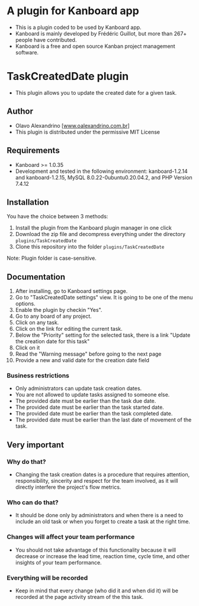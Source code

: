 A plugin for Kanboard app
==============================

- This is a plugin coded to be used by Kanboard app.
- Kanboard is mainly developed by Frédéric Guillot, but more than 267+ people have contributed.
- Kanboard is a free and open source Kanban project management software.

TaskCreatedDate plugin
==============================

- This plugin allows you to update the created date for a given task.

Author
------

- Olavo Alexandrino [www.oalexandrino.com.br]
- This plugin is distributed under the permissive MIT License

Requirements
------------

- Kanboard >= 1.0.35
- Development and tested in the following environment: kanboard-1.2.14 and kanboard-1.2.15, MySQL 8.0.22-0ubuntu0.20.04.2, and PHP Version 7.4.12

Installation
------------

You have the choice between 3 methods:

1. Install the plugin from the Kanboard plugin manager in one click
2. Download the zip file and decompress everything under the directory `plugins/TaskCreatedDate`
3. Clone this repository into the folder `plugins/TaskCreatedDate`

Note: Plugin folder is case-sensitive.

Documentation
-------------

1. After installing, go to Kanboard settings page.
2. Go to "TaskCreatedDate settings" view. It is going to be one of the menu options.
3. Enable the plugin by checkin "Yes".
4. Go to any board of any project.
5. Click on any task.
6. Click on the link for editing the current task.
7. Below the "Priority" setting for the selected task, there is a link "Update the creation date for this task"
8. Click on it
9. Read the "Warning message" before going to the next page
10. Provide a new and valid date for the creation date field

### Business restrictions

* Only administrators can update task creation dates.
* You are not allowed to update tasks assigned to someone else.
* The provided date must be earlier than the task due date.
* The provided date must be earlier than the task started date.
* The provided date must be earlier than the task completed date.
* The provided date must be earlier than the last date of movement of the task.

Very important
-------------

### Why do that?

* Changing the task creation dates is a procedure that requires attention, responsibility, sincerity and respect for the team involved, as it will directly interfere the project's flow metrics.

### Who can do that?

* It should be done only by administrators and when there is a need to include an old task or when you forget to create a task at the right time.

### Changes will affect your team performance

* You should not take advantage of this functionality because it will decrease or increase the lead time, reaction time, cycle time, and other insights of your team performance.

### Everything will be recorded

* Keep in mind that every change (who did it and when did it) will be recorded at the page activity stream of the this task.



